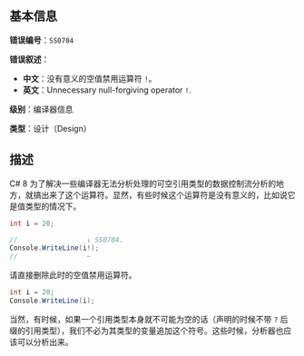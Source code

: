 ## 基本信息

**错误编号**：`SS0704`

**错误叙述**：

* **中文**：没有意义的空值禁用运算符 `!`。
* **英文**：Unnecessary null-forgiving operator `!`.

**级别**：编译器信息

**类型**：设计（Design）

## 描述

C# 8 为了解决一些编译器无法分析处理的可空引用类型的数据控制流分析的地方，就搞出来了这个运算符。显然，有些时候这个运算符是没有意义的，比如说它是值类型的情况下。

```csharp
int i = 20;

//                 ↓ SS0704.
Console.WriteLine(i!);
//                 ~
```

请直接删除此时的空值禁用运算符。

```csharp
int i = 20;
Console.WriteLine(i);
```

当然，有时候，如果一个引用类型本身就不可能为空的话（声明的时候不带 `?` 后缀的引用类型），我们不必为其类型的变量追加这个符号。这些时候，分析器也应该可以分析出来。